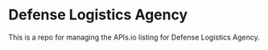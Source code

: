 # Defense Logistics Agency
This is a repo for managing the APIs.io listing for Defense Logistics Agency.